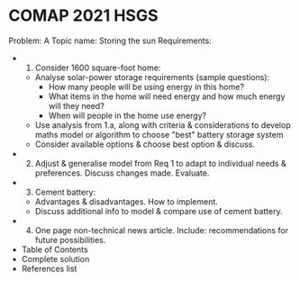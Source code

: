 # COMAP 2021 HSGS
Problem: A
Topic name: Storing the sun
Requirements:
- 1. Consider 1600 square-foot home:
    - Analyse solar-power storage requirements (sample questions):
        - How many people will be using energy in this home?
        - What items in the home will need energy and how much energy will they need?
        - When will people in the home use energy?
    - Use analysis from 1.a, along with criteria & considerations to develop maths model or algorithm to choose "best" battery storage system
    - Consider available options & choose best option & discuss.
- 2. Adjust & generalise model from Req 1 to adapt to individual needs & preferences. Discuss changes made. Evaluate.
- 3. Cement battery:
    - Advantages & disadvantages. How to implement.
    - Discuss additional info to model & compare use of cement battery.
- 4. One page non-technical news article. Include: recommendations for future possibilities.
- Table of Contents
- Complete solution
- References list
